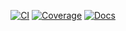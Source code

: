 <div style="text-align: center">

[![CI](https://img.shields.io/github/actions/workflow/status/mrsmrynk/aviary/ci.yaml?branch=main&color=black&label=CI&logo=GitHub)](https://github.com/mrsmrynk/aviary/actions/workflows/ci.yaml)
[![Coverage](https://img.shields.io/codecov/c/github/mrsmrynk/aviary/main?color=black&label=Coverage&logo=codecov&logoColor=white)](https://app.codecov.io/gh/mrsmrynk/aviary)
[![Docs](https://img.shields.io/github/actions/workflow/status/mrsmrynk/aviary/docs.yaml?branch=main&color=black&label=Docs&logo=materialformkdocs&logoColor=white)](https://github.com/mrsmrynk/aviary/actions/workflows/docs.yaml)

</div>
